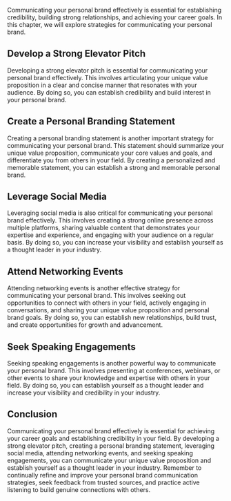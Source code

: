 
Communicating your personal brand effectively is essential for establishing credibility, building strong relationships, and achieving your career goals. In this chapter, we will explore strategies for communicating your personal brand.

Develop a Strong Elevator Pitch
-------------------------------

Developing a strong elevator pitch is essential for communicating your personal brand effectively. This involves articulating your unique value proposition in a clear and concise manner that resonates with your audience. By doing so, you can establish credibility and build interest in your personal brand.

Create a Personal Branding Statement
------------------------------------

Creating a personal branding statement is another important strategy for communicating your personal brand. This statement should summarize your unique value proposition, communicate your core values and goals, and differentiate you from others in your field. By creating a personalized and memorable statement, you can establish a strong and memorable personal brand.

Leverage Social Media
---------------------

Leveraging social media is also critical for communicating your personal brand effectively. This involves creating a strong online presence across multiple platforms, sharing valuable content that demonstrates your expertise and experience, and engaging with your audience on a regular basis. By doing so, you can increase your visibility and establish yourself as a thought leader in your industry.

Attend Networking Events
------------------------

Attending networking events is another effective strategy for communicating your personal brand. This involves seeking out opportunities to connect with others in your field, actively engaging in conversations, and sharing your unique value proposition and personal brand goals. By doing so, you can establish new relationships, build trust, and create opportunities for growth and advancement.

Seek Speaking Engagements
-------------------------

Seeking speaking engagements is another powerful way to communicate your personal brand. This involves presenting at conferences, webinars, or other events to share your knowledge and expertise with others in your field. By doing so, you can establish yourself as a thought leader and increase your visibility and credibility in your industry.

Conclusion
----------

Communicating your personal brand effectively is essential for achieving your career goals and establishing credibility in your field. By developing a strong elevator pitch, creating a personal branding statement, leveraging social media, attending networking events, and seeking speaking engagements, you can communicate your unique value proposition and establish yourself as a thought leader in your industry. Remember to continually refine and improve your personal brand communication strategies, seek feedback from trusted sources, and practice active listening to build genuine connections with others.
